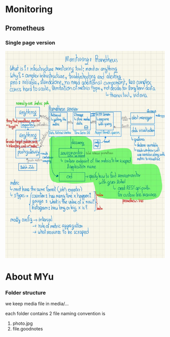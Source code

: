 # Monitoring

## Prometheus

### Single page version

![prometheus](./media/monitoring/prometheus/photo.jpg)

# About MYu

### Folder structure

we keep media file in media/... 

each folder contains 2 file naming convention is

1. photo.jpg
2. file.goodnotes
